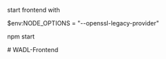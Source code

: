 start frontend with 

$env:NODE_OPTIONS = "--openssl-legacy-provider"

npm start


#   W A D L - F r o n t e n d  
 